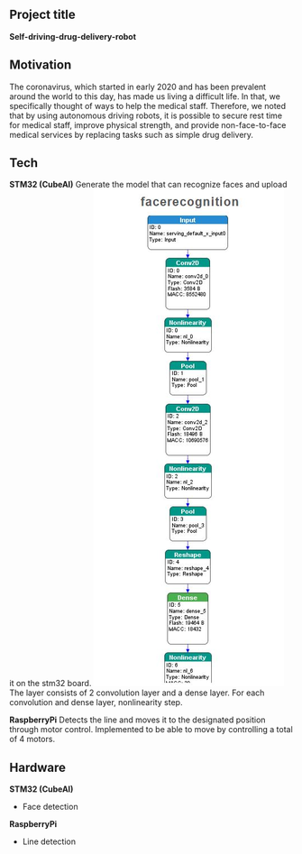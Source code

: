 ## Project title
**Self-driving-drug-delivery-robot**

## Motivation
The coronavirus, which started in early 2020 and has been prevalent around the world to this day, has made us living a difficult life. In that, we specifically thought of ways to help the medical staff.
Therefore, we noted that by using autonomous driving robots, it is possible to secure rest time for medical staff, improve physical strength, and provide non-face-to-face medical services by replacing tasks such as simple drug delivery.

## Tech
**STM32 (CubeAI)** 
Generate the model that can recognize faces and upload it on the stm32 board.
![faceRecognition_layer](./Img/faceRecognition_Layers.JPG)
The layer consists of 2 convolution layer and a dense layer. For each convolution and dense layer, nonlinearity step.

**RaspberryPi**
Detects the line and moves it to the designated position through motor control.
Implemented to be able to move by controlling a total of 4 motors.


## Hardware
**STM32 (CubeAI)** 
* Face detection

**RaspberryPi**
* Line detection 

